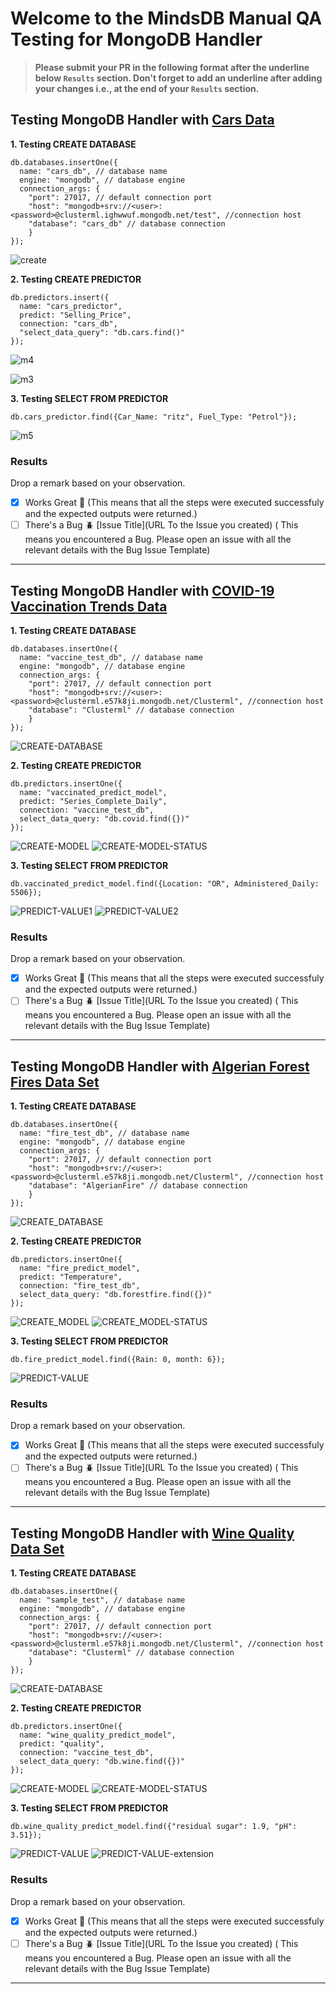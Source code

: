 # Welcome to the MindsDB Manual QA Testing for MongoDB Handler

> **Please submit your PR in the following format after the underline below `Results` section. Don't forget to add an underline after adding your changes i.e., at the end of your `Results` section.**

## Testing MongoDB Handler with [Cars Data](https://www.kaggle.com/datasets/vijayaadithyanvg/car-price-predictionused-cars.)

**1. Testing CREATE DATABASE**

```
db.databases.insertOne({
  name: "cars_db", // database name
  engine: "mongodb", // database engine 
  connection_args: {
    "port": 27017, // default connection port
    "host": "mongodb+srv://<user>:<password>@clusterml.ighwwuf.mongodb.net/test", //connection host
    "database": "cars_db" // database connection          
    }
});
```

![create](https://user-images.githubusercontent.com/52546856/236434178-79d67c6f-5a47-49c0-8d2d-45f26a5b8738.png)


**2. Testing CREATE PREDICTOR**

```
db.predictors.insert({ 
  name: "cars_predictor", 
  predict: "Selling_Price", 
  connection: "cars_db", 
  "select_data_query": "db.cars.find()"
});
```
![m4](https://user-images.githubusercontent.com/52546856/236434316-acf14c52-892d-48d7-83ac-4a2efaa2c2e7.png)


![m3](https://user-images.githubusercontent.com/52546856/236434358-d3282e3b-efea-454d-a2fb-cd3619e13c64.png)


**3. Testing SELECT FROM PREDICTOR**

```
db.cars_predictor.find({Car_Name: "ritz", Fuel_Type: "Petrol"});
```
![m5](https://user-images.githubusercontent.com/52546856/236434412-8cb18d7c-39f9-42cc-95ff-a92c42ba9eb5.png)


### Results

Drop a remark based on your observation.
- [x] Works Great 💚 (This means that all the steps were executed successfuly and the expected outputs were returned.)
- [ ] There's a Bug 🪲 [Issue Title](URL To the Issue you created) ( This means you encountered a Bug. Please open an issue with all the relevant details with the Bug Issue Template)

---
## Testing MongoDB Handler with [COVID-19 Vaccination Trends Data](https://www.kaggle.com/datasets/utkarshx27/covid-19-vaccination-trends)

**1. Testing CREATE DATABASE**

```
db.databases.insertOne({
  name: "vaccine_test_db", // database name
  engine: "mongodb", // database engine 
  connection_args: {
    "port": 27017, // default connection port
    "host": "mongodb+srv://<user>:<password>@clusterml.e57k8ji.mongodb.net/Clusterml", //connection host
    "database": "Clusterml" // database connection          
    }
});
```

![CREATE-DATABASE](https://github.com/ya-sh-vardh-an/mindsdb/assets/111492054/cf9b5f4e-7498-4e94-a515-61872982ddc4)


**2. Testing CREATE PREDICTOR**

```
db.predictors.insertOne({ 
  name: "vaccinated_predict_model", 
  predict: "Series_Complete_Daily", 
  connection: "vaccine_test_db", 
  select_data_query: "db.covid.find({})"
});
```
![CREATE-MODEL](https://github.com/ya-sh-vardh-an/mindsdb/assets/111492054/1b23bc68-6a70-42e7-b259-b88b26ab798c)
![CREATE-MODEL-STATUS](https://github.com/ya-sh-vardh-an/mindsdb/assets/111492054/d939bf0f-ba7f-48ee-80ca-1909784d51ba)


**3. Testing SELECT FROM PREDICTOR**

```
db.vaccinated_predict_model.find({Location: "OR", Administered_Daily: 5506});
```
![PREDICT-VALUE1](https://github.com/ya-sh-vardh-an/mindsdb/assets/111492054/6c6f7171-8c12-465e-b032-bda2ae58dfda)
![PREDICT-VALUE2](https://github.com/ya-sh-vardh-an/mindsdb/assets/111492054/650c6c9a-20e4-43cd-891b-32b7b744e7d2)


### Results

Drop a remark based on your observation.
- [x] Works Great 💚 (This means that all the steps were executed successfuly and the expected outputs were returned.)
- [ ] There's a Bug 🪲 [Issue Title](URL To the Issue you created) ( This means you encountered a Bug. Please open an issue with all the relevant details with the Bug Issue Template)

---
## Testing MongoDB Handler with [Algerian Forest Fires Data Set](https://archive.ics.uci.edu/ml/datasets/Algerian+Forest+Fires+Dataset++)

**1. Testing CREATE DATABASE**

```
db.databases.insertOne({
  name: "fire_test_db", // database name
  engine: "mongodb", // database engine 
  connection_args: {
    "port": 27017, // default connection port
    "host": "mongodb+srv://<user>:<password>@clusterml.e57k8ji.mongodb.net/Clusterml", //connection host
    "database": "AlgerianFire" // database connection          
    }
});
```
![CREATE_DATABASE](https://github.com/ya-sh-vardh-an/mindsdb/assets/111492054/047d7405-74d1-4d98-8000-b34c854bc607)


**2. Testing CREATE PREDICTOR**

```
db.predictors.insertOne({ 
  name: "fire_predict_model", 
  predict: "Temperature", 
  connection: "fire_test_db", 
  select_data_query: "db.forestfire.find({})"
});
```
![CREATE_MODEL](https://github.com/ya-sh-vardh-an/mindsdb/assets/111492054/7d49609b-b775-4a2b-b3c5-201233950d8c)
![CREATE_MODEL-STATUS](https://github.com/ya-sh-vardh-an/mindsdb/assets/111492054/6ac055fc-9507-409d-9793-3f8d20eeaf9c)


**3. Testing SELECT FROM PREDICTOR**

```
db.fire_predict_model.find({Rain: 0, month: 6});
```
![PREDICT-VALUE](https://github.com/ya-sh-vardh-an/mindsdb/assets/111492054/104d7946-7daf-4732-983d-c9ab80fe87a2)


### Results

Drop a remark based on your observation.
- [x] Works Great 💚 (This means that all the steps were executed successfuly and the expected outputs were returned.)
- [ ] There's a Bug 🪲 [Issue Title](URL To the Issue you created) ( This means you encountered a Bug. Please open an issue with all the relevant details with the Bug Issue Template)

---
## Testing MongoDB Handler with [Wine Quality Data Set](https://archive.ics.uci.edu/ml/datasets/Wine+Quality)

**1. Testing CREATE DATABASE**

```
db.databases.insertOne({
  name: "sample_test", // database name
  engine: "mongodb", // database engine 
  connection_args: {
    "port": 27017, // default connection port
    "host": "mongodb+srv://<user>:<password>@clusterml.e57k8ji.mongodb.net/Clusterml", //connection host
    "database": "Clusterml" // database connection          
    }
});
```
![CREATE-DATABASE](https://github.com/ya-sh-vardh-an/mindsdb/assets/111492054/42599887-5560-4de4-9199-08132cc2dc22)


**2. Testing CREATE PREDICTOR**

```
db.predictors.insertOne({ 
  name: "wine_quality_predict_model", 
  predict: "quality", 
  connection: "vaccine_test_db", 
  select_data_query: "db.wine.find({})"
});
```
![CREATE-MODEL](https://github.com/ya-sh-vardh-an/mindsdb/assets/111492054/1c7262f7-67c9-401d-85e9-ac3d7198f98e)
![CREATE-MODEL-STATUS](https://github.com/ya-sh-vardh-an/mindsdb/assets/111492054/341e48ac-c62c-492a-a7cf-cd24fef35089)



**3. Testing SELECT FROM PREDICTOR**

```
db.wine_quality_predict_model.find({"residual sugar": 1.9, "pH": 3.51});
```
![PREDICT-VALUE](https://github.com/ya-sh-vardh-an/mindsdb/assets/111492054/26f8b6b4-2979-4ae2-9488-c64e6ac46ee6)
![PREDICT-VALUE-extension](https://github.com/ya-sh-vardh-an/mindsdb/assets/111492054/dc86fcd8-093f-4616-887b-62143c017fcb)



### Results

Drop a remark based on your observation.
- [x] Works Great 💚 (This means that all the steps were executed successfuly and the expected outputs were returned.)
- [ ] There's a Bug 🪲 [Issue Title](URL To the Issue you created) ( This means you encountered a Bug. Please open an issue with all the relevant details with the Bug Issue Template)

---
